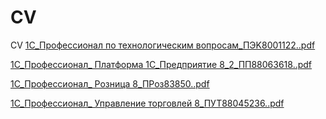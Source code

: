# CV
CV
[1С_Профессионал по технологическим вопросам_ПЭK8001122..pdf](https://github.com/user-attachments/files/19506029/1._._.K8001122.pdf)

[1С_Профессионал_ Платформа 1С_Предприятие 8_2_ПП88063618..pdf](https://github.com/user-attachments/files/19506033/1._._.1._.8_2_.88063618.pdf)

[1С_Профессионал_ Розница 8_ПРоз83850..pdf](https://github.com/user-attachments/files/19506034/1._._.8_.83850.pdf)

[1С_Профессионал_ Управление торговлей 8_ПУТ88045236..pdf](https://github.com/user-attachments/files/19506035/1._._.8_.88045236.pdf)
